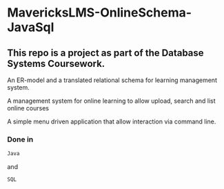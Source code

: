 # MavericksLMS-OnlineSchema-JavaSql
## This repo is a project as part of the Database Systems Coursework. 

An ER-model and a translated relational schema for learning management system.



A management system for online learning to allow upload, search and list online courses

A simple menu driven application that allow interaction via command line.


### Done in
```java
Java
```
and

```sql
SQL
```

